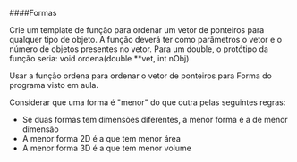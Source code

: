 ####Formas

Crie um template de função para ordenar um vetor de ponteiros para qualquer tipo de objeto. A função deverá ter como parâmetros o vetor e o número de objetos presentes no vetor. Para um double, o protótipo da função seria: void ordena(double **vet, int nObj)

Usar a função ordena para ordenar o vetor de ponteiros para Forma do programa visto em aula.

Considerar que uma forma é "menor" do que outra pelas seguintes regras:

- Se duas formas tem dimensões diferentes, a menor forma é a de menor dimensão
- A menor forma 2D é a que tem menor área
- A menor forma 3D é a que tem menor volume